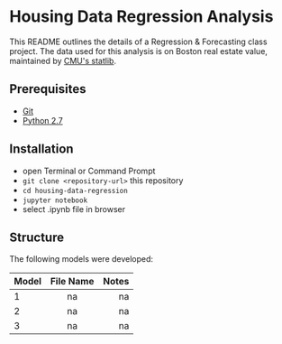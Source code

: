 # Housing Data Regression Analysis
This README outlines the details of a Regression & Forecasting class project. The data used for this analysis is on Boston real estate value, maintained by [CMU's statlib](http://lib.stat.cmu.edu/datasets/boston_corrected.txt).

## Prerequisites

* [Git](http://git-scm.com/)
* [Python 2.7](https://www.python.org/download/releases/2.7/)


## Installation
* open Terminal or Command Prompt
* `git clone <repository-url>` this repository
* `cd housing-data-regression`
* `jupyter notebook`
* select .ipynb file in browser

## Structure
The following models were developed:

| Model  | File Name  | Notes    |
| ------ |:----------:| --------:|
| 1      | na         |   na     |
| 2      | na         |   na     |
| 3      | na         |   na     |
